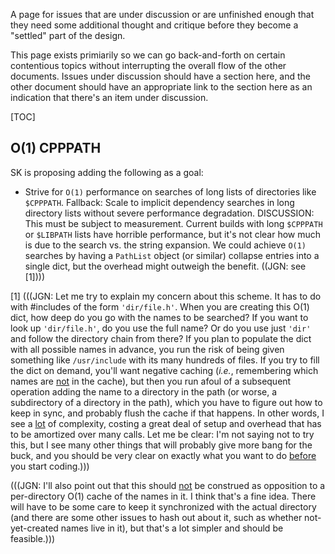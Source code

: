 A page for issues that are under discussion or are unfinished enough that they need some additional thought and critique before they become a "settled" part of the design. 

This page exists primiarily so we can go back-and-forth on certain contentious topics without interrupting the overall flow of the other documents.  Issues under discussion should have a section here, and the other document should have an appropriate link to the section here as an indication that there's an item under discussion. 

[TOC]

<a name="CPPPATH"></a> 
## O(1) CPPPATH

SK is proposing adding the following as a goal: 

   * Strive for `O(1)` performance on searches of long lists of directories like `$CPPPATH`.  Fallback:  Scale to implicit dependency searches in long directory lists without severe performance degradation.  DISCUSSION:  This must be subject to measurement.  Current builds with long `$CPPPATH` or `$LIBPATH` lists have horrible performance, but it's not clear how much is due to the search vs. the string expansion.  We could achieve `O(1)` searches by having a `PathList` object (or similar) collapse entries into a single dict, but the overhead might outweigh the benefit.  ((JGN: see [1]))) 

[1] (((JGN: Let me try to explain my concern about this scheme.  It has to do with #includes of the form `'dir/file.h'`.  When you are creating this O(1) dict, how deep do you go with the names to be searched?  If you want to look up `'dir/file.h'`, do you use the full name?  Or do you use just `'dir'` and follow the directory chain from there?  If you plan to populate the dict with all possible names in advance, you run the risk of being given something like `/usr/include` with its many hundreds of files.  If you try to fill the dict on demand, you'll want negative caching (_i.e._, remembering which names are <ins>not</ins> in the cache), but then you run afoul of a subsequent operation adding the name to a directory in the path (or worse, a subdirectory of a directory in the path), which you have to figure out how to keep in sync, and probably flush the cache if that happens.  In other words, I see a <ins>lot</ins> of complexity, costing a great deal of setup and overhead that has to be amortized over many calls.  Let me be clear: I'm not saying not to try this, but I see many other things that will probably give more bang for the buck, and you should be very clear on exactly what you want to do <ins>before</ins> you start coding.))) 

(((JGN: I'll also point out that this should <ins>not</ins> be construed as opposition to a per-directory O(1) cache of the names in it.  I think that's a fine idea.  There will have to be some care to keep it synchronized with the actual directory (and there are some other issues to hash out about it, such as whether not-yet-created names live in it), but that's a lot simpler and should be feasible.)))
